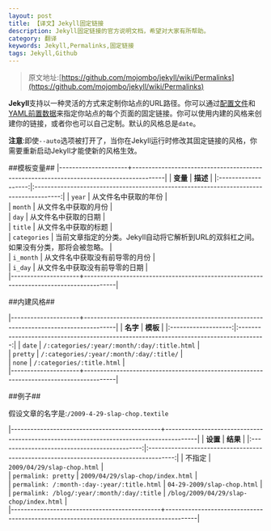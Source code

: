 ```yaml
---
layout: post
title: 【译文】Jekyll固定链接
description: Jekyll固定链接的官方说明文档，希望对大家有所帮助。
category: 翻译
keywords: Jekyll,Permalinks,固定链接
tags: Jekyll,Github
---
```



> 原文地址:[https://github.com/mojombo/jekyll/wiki/Permalinks](https://github.com/mojombo/jekyll/wiki/Permalinks)



**Jekyll**支持以一种灵活的方式来定制你站点的URL路径。你可以通过[配置文件](http://flyaway1217.github.com/%E7%BF%BB%E8%AF%91/2012/11/28/Jekyll-Wiki-Configuration.html)和[YAML前置数据](http://flyaway1217.github.com/%E7%BF%BB%E8%AF%91/2012/11/30/Jekyll-Wiki-YAML-Front-Matter.html)来指定你站点的每个页面的固定链接。你可以使用内建的风格来创建你的链接，或者你也可以自己定制。默认的风格总是`date`。

**注意**:即使`--auto`选项被打开了，当你在Jekyll运行时修改其固定链接的风格，你需要重新启动Jekyll才能使新的风格生效。

##模板变量##
|---------------------+----------------------------------------------------------------------------------------|
|	**变量**            |         **描述**                                                                       |
|:-------------------:|:--------------------------------------------------------------------------------------:|
| `year`              |  从文件名中获取的年份                                                                  |		
| `month`             |  从文件名中获取的月份                                                                  |		
| `day`               |  从文件名中获取的日期                                                                  |		
| `title`             |  从文件名中获取的标题                                                                  |		
| `categories`        |  当前文章指定的分类。Jekyll自动将它解析到URL的双斜杠之间。如果没有分类，那将会被忽略。 |		
| `i_month`           |  从文件名中获取没有前导零的月份                                                        |		
| `i_day`             |  从文件名中获取没有前导零的日期                                                        |		
|---------------------+----------------------------------------------------------------------------------------|


##内建风格##

|---------------------+----------------------------------------------------------------------------------------|
|	**名字**            |         **模板**                                                                       |
|:-------------------:|:--------------------------------------------------------------------------------------:|
| `date`              |  `/:categories/:year/:month/:day/:title.html`                                          |		
| `pretty`            |  `/:categories/:year/:month/:day/:title/`                                              |		
| `none`              |  `/:categories/:title.html`                                                            |		
|---------------------+----------------------------------------------------------------------------------------|

##例子##

假设文章的名字是:`/2009-4-29-slap-chop.textile`

|----------------------------------------------+----------------------------------------------------------------------------------------|
|	**设置**                                     |         **结果**                                                                       |
|:--------------------------------------------:|:--------------------------------------------------------------------------------------:|
| 不指定                                       |  `2009/04/29/slap-chop.html`                                                           |		
| `permalink: pretty`                          |  `2009/04/29/slap-chop/index.html`                                                     |		
| `permalink: /:month-:day-:year/:title.html`  |  `04-29-2009/slap-chop.html`                                                           |		
| `permalink: /blog/:year/:month/:day/:title`  |  `/blog/2009/04/29/slap-chop/index.html`                                               |		
|----------------------------------------------+----------------------------------------------------------------------------------------|

